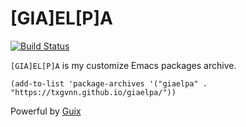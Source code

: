 # [GIA]EL[P]A
[![Build Status](https://github.com/txgvnn/giaelpa/workflows/CI/badge.svg)](https://github.com/txgvnn/giaelpa/actions)

`[GIA]EL[P]A` is my customize Emacs packages archive.

```emacs-lisp
(add-to-list 'package-archives '("giaelpa" . "https://txgvnn.github.io/giaelpa/"))
```

Powerful by [Guix](https://guix.gnu.org/)
